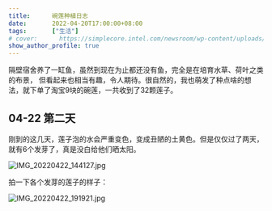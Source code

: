 ```yaml
---
title:      碗莲种植日志
date:       2022-04-20T17:00:00+08:00
tags:       ["生活"]
# cover:      https://simplecore.intel.com/newsroom/wp-content/uploads/sites/11/2020/12/oneapi-2x1-1.jpg
show_author_profile: true
---
```


隔壁宿舍养了一缸鱼，虽然到现在为止都还没有鱼，完全是在培育水草、荷叶之类的布景，
但看起来也相当有趣，令人期待。很自然的，我也萌发了种点啥的想法，就下单了淘宝9块的碗莲，一共收到了32颗莲子。

## 04-22 第二天

刚到的这几天，莲子泡的水会严重变色，变成丑陋的土黄色。但是仅仅过了两天，就有6个发芽了，真是没白给他们晒太阳。

![IMG_20220422_144127.jpg](https://s2.loli.net/2022/04/23/tr8ZT6GU3hBOp9v.jpg)

拍一下各个发芽的莲子的样子：

![IMG_20220422_191921.jpg](https://s2.loli.net/2022/04/23/Tl5bAKn1xqNmtvs.jpg)

